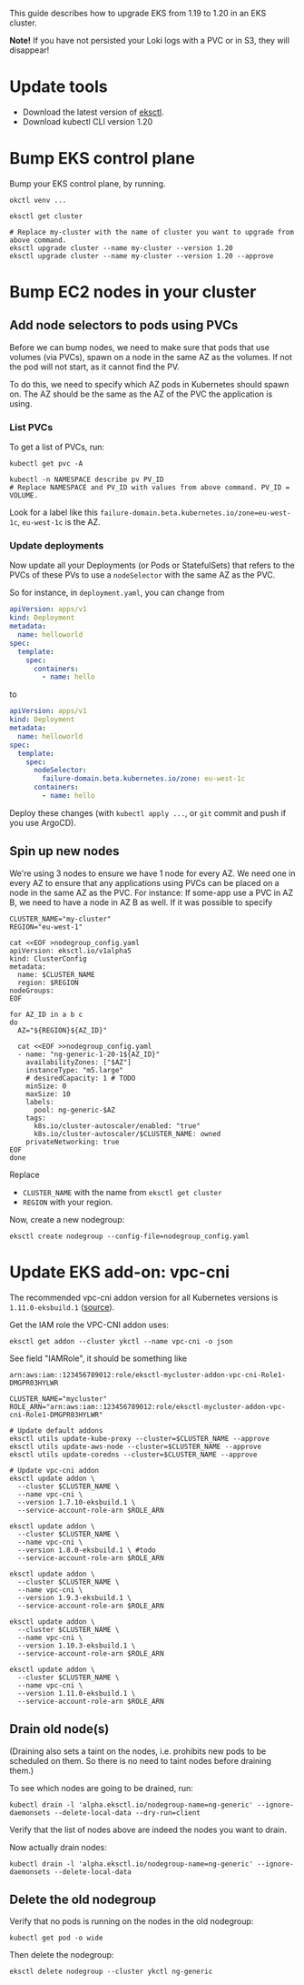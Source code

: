 This guide describes how to upgrade EKS from 1.19 to 1.20 in an EKS cluster.

**Note!** If you have not persisted your Loki logs with a PVC or in S3, they will disappear!

# Update tools

* Download the latest version of [eksctl](https://github.com/weaveworks/eksctl/releases).
* Download kubectl CLI version 1.20

# Bump EKS control plane

Bump your EKS control plane, by running.

```shell
okctl venv ...

eksctl get cluster

# Replace my-cluster with the name of cluster you want to upgrade from above command.
eksctl upgrade cluster --name my-cluster --version 1.20
eksctl upgrade cluster --name my-cluster --version 1.20 --approve 
```

# Bump EC2 nodes in your cluster

## Add node selectors to pods using PVCs

Before we can bump nodes, we need to make sure that pods that use volumes (via PVCs), spawn on a node in the same AZ as the volumes. If not the pod will not start, as it cannot find the PV.

To do this, we need to specify which AZ pods in Kubernetes should spawn on. The AZ should be the same as the AZ of the PVC the application is using.


### List PVCs

To get a list of PVCs, run:

```shell
kubectl get pvc -A

kubectl -n NAMESPACE describe pv PV_ID
# Replace NAMESPACE and PV_ID with values from above command. PV_ID = VOLUME.
```

Look for a label like this `failure-domain.beta.kubernetes.io/zone=eu-west-1c`, `eu-west-1c` is the AZ.

### Update deployments

Now update all your Deployments (or Pods or StatefulSets) that refers to the PVCs of these PVs to use a `nodeSelector` with the same AZ as the PVC.

So for instance, in `deployment.yaml`, you can change from

```yaml
apiVersion: apps/v1
kind: Deployment
metadata:
  name: helloworld
spec:
  template:
    spec:
      containers:
        - name: hello
```

to

```yaml
apiVersion: apps/v1
kind: Deployment
metadata:
  name: helloworld
spec:
  template:
    spec:
      nodeSelector:
        failure-domain.beta.kubernetes.io/zone: eu-west-1c
      containers:
        - name: hello
```

Deploy these changes (with `kubectl apply ...`, or `git` commit and push if you use ArgoCD).

## Spin up new nodes

We're using 3 nodes to ensure we have 1 node for every AZ. We need one in every AZ to ensure that any applications using PVCs can
be placed on a node in the same AZ as the PVC. For instance: If some-app use a PVC in AZ B, we need to have a node in AZ B as
well. If it was possible to specify   

```shell
CLUSTER_NAME="my-cluster"
REGION="eu-west-1"

cat <<EOF >nodegroup_config.yaml
apiVersion: eksctl.io/v1alpha5
kind: ClusterConfig
metadata:
  name: $CLUSTER_NAME
  region: $REGION
nodeGroups:
EOF

for AZ_ID in a b c
do
  AZ="${REGION}${AZ_ID}"

  cat <<EOF >>nodegroup_config.yaml
  - name: "ng-generic-1-20-1${AZ_ID}"
    availabilityZones: ["$AZ"]
    instanceType: "m5.large"
    # desiredCapacity: 1 # TODO
    minSize: 0
    maxSize: 10
    labels:
      pool: ng-generic-$AZ
    tags:
      k8s.io/cluster-autoscaler/enabled: "true"
      k8s.io/cluster-autoscaler/$CLUSTER_NAME: owned
    privateNetworking: true
EOF
done

```

Replace
* `CLUSTER_NAME` with the name from `eksctl get cluster`
* `REGION` with your region.

Now, create a new nodegroup:

```shell
eksctl create nodegroup --config-file=nodegroup_config.yaml
```

# Update EKS add-on: vpc-cni

The recommended vpc-cni addon version for all Kubernetes versions is `1.11.0-eksbuild.1`
([source](https://docs.aws.amazon.com/eks/latest/userguide/managing-vpc-cni.html)).

Get the IAM role the VPC-CNI addon uses:

```shell
eksctl get addon --cluster ykctl --name vpc-cni -o json
```

See field "IAMRole", it should be something like

```
arn:aws:iam::123456789012:role/eksctl-mycluster-addon-vpc-cni-Role1-DMGPR03HYLWR
```

```shell
CLUSTER_NAME="mycluster"
ROLE_ARN="arn:aws:iam::123456789012:role/eksctl-mycluster-addon-vpc-cni-Role1-DMGPR03HYLWR"

# Update default addons
eksctl utils update-kube-proxy --cluster=$CLUSTER_NAME --approve
eksctl utils update-aws-node --cluster=$CLUSTER_NAME --approve
eksctl utils update-coredns --cluster=$CLUSTER_NAME --approve

# Update vpc-cni addon
eksctl update addon \
  --cluster $CLUSTER_NAME \
  --name vpc-cni \
  --version 1.7.10-eksbuild.1 \
  --service-account-role-arn $ROLE_ARN

eksctl update addon \
  --cluster $CLUSTER_NAME \
  --name vpc-cni \
  --version 1.8.0-eksbuild.1 \ #todo
  --service-account-role-arn $ROLE_ARN
  
eksctl update addon \
  --cluster $CLUSTER_NAME \
  --name vpc-cni \
  --version 1.9.3-eksbuild.1 \
  --service-account-role-arn $ROLE_ARN

eksctl update addon \
  --cluster $CLUSTER_NAME \
  --name vpc-cni \
  --version 1.10.3-eksbuild.1 \
  --service-account-role-arn $ROLE_ARN

eksctl update addon \
  --cluster $CLUSTER_NAME \
  --name vpc-cni \
  --version 1.11.0-eksbuild.1 \
  --service-account-role-arn $ROLE_ARN

```


## Drain old node(s)

(Draining also sets a taint on the nodes, i.e. prohibits new pods to be scheduled on them. So there is no need to taint nodes before draining them.)

To see which nodes are going to be drained, run:

```shell
kubectl drain -l 'alpha.eksctl.io/nodegroup-name=ng-generic' --ignore-daemonsets --delete-local-data --dry-run=client
```

Verify that the list of nodes above are indeed the nodes you want to drain.

Now actually drain nodes:

```shell
kubectl drain -l 'alpha.eksctl.io/nodegroup-name=ng-generic' --ignore-daemonsets --delete-local-data
```

## Delete the old nodegroup

Verify that no pods is running on the nodes in the old nodegroup:

```shell
kubectl get pod -o wide
```

Then delete the nodegroup:

```shell
eksctl delete nodegroup --cluster ykctl ng-generic
```
